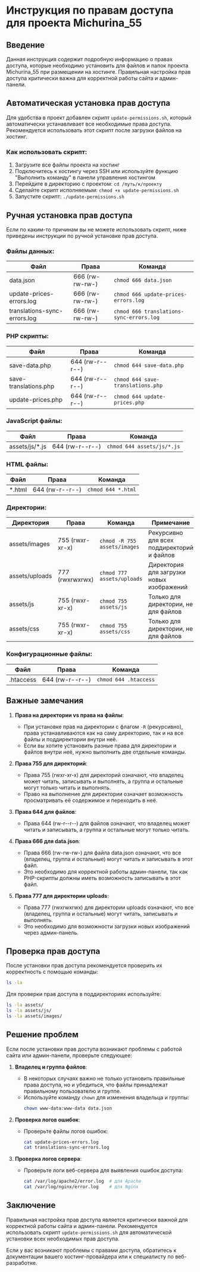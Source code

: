 # Инструкция по правам доступа для проекта Michurina_55

## Введение

Данная инструкция содержит подробную информацию о правах доступа, которые необходимо установить для файлов и папок проекта Michurina_55 при размещении на хостинге. Правильная настройка прав доступа критически важна для корректной работы сайта и админ-панели.

## Автоматическая установка прав доступа

Для удобства в проект добавлен скрипт `update-permissions.sh`, который автоматически устанавливает все необходимые права доступа. Рекомендуется использовать этот скрипт после загрузки файлов на хостинг.

### Как использовать скрипт:

1. Загрузите все файлы проекта на хостинг
2. Подключитесь к хостингу через SSH или используйте функцию "Выполнить команду" в панели управления хостингом
3. Перейдите в директорию с проектом: `cd /путь/к/проекту`
4. Сделайте скрипт исполняемым: `chmod +x update-permissions.sh`
5. Запустите скрипт: `./update-permissions.sh`

## Ручная установка прав доступа

Если по каким-то причинам вы не можете использовать скрипт, ниже приведены инструкции по ручной установке прав доступа.

### Файлы данных:

| Файл | Права | Команда |
|------|-------|---------|
| data.json | 666 (rw-rw-rw-) | `chmod 666 data.json` |
| update-prices-errors.log | 666 (rw-rw-rw-) | `chmod 666 update-prices-errors.log` |
| translations-sync-errors.log | 666 (rw-rw-rw-) | `chmod 666 translations-sync-errors.log` |

### PHP скрипты:

| Файл | Права | Команда |
|------|-------|---------|
| save-data.php | 644 (rw-r--r--) | `chmod 644 save-data.php` |
| save-translations.php | 644 (rw-r--r--) | `chmod 644 save-translations.php` |
| update-prices.php | 644 (rw-r--r--) | `chmod 644 update-prices.php` |

### JavaScript файлы:

| Файл | Права | Команда |
|------|-------|---------|
| assets/js/*.js | 644 (rw-r--r--) | `chmod 644 assets/js/*.js` |

### HTML файлы:

| Файл | Права | Команда |
|------|-------|---------|
| *.html | 644 (rw-r--r--) | `chmod 644 *.html` |

### Директории:

| Директория | Права | Команда | Примечание |
|------------|-------|---------|------------|
| assets/images | 755 (rwxr-xr-x) | `chmod -R 755 assets/images` | Рекурсивно для всех поддиректорий и файлов |
| assets/uploads | 777 (rwxrwxrwx) | `chmod 777 assets/uploads` | Директория для загрузки новых изображений |
| assets/js | 755 (rwxr-xr-x) | `chmod 755 assets/js` | Только для директории, не для файлов |
| assets/css | 755 (rwxr-xr-x) | `chmod 755 assets/css` | Только для директории, не для файлов |

### Конфигурационные файлы:

| Файл | Права | Команда |
|------|-------|---------|
| .htaccess | 644 (rw-r--r--) | `chmod 644 .htaccess` |

## Важные замечания

1. **Права на директории vs права на файлы**:
   - При установке прав на директории с флагом `-R` (рекурсивно), права устанавливаются как на саму директорию, так и на все файлы и поддиректории внутри неё.
   - Если вы хотите установить разные права для директории и файлов внутри неё, нужно выполнить две отдельные команды.

2. **Права 755 для директорий**:
   - Права 755 (rwxr-xr-x) для директорий означают, что владелец может читать, записывать и выполнять, а группа и остальные могут только читать и выполнять.
   - Право на выполнение для директории означает возможность просматривать её содержимое и переходить в неё.

3. **Права 644 для файлов**:
   - Права 644 (rw-r--r--) для файлов означают, что владелец может читать и записывать, а группа и остальные могут только читать.

4. **Права 666 для data.json**:
   - Права 666 (rw-rw-rw-) для файла data.json означают, что все (владелец, группа и остальные) могут читать и записывать в этот файл.
   - Это необходимо для корректной работы админ-панели, так как PHP-скрипты должны иметь возможность записывать в этот файл.

5. **Права 777 для директории uploads**:
   - Права 777 (rwxrwxrwx) для директории uploads означают, что все (владелец, группа и остальные) могут читать, записывать и выполнять.
   - Это необходимо для возможности загрузки новых изображений через админ-панель.

## Проверка прав доступа

После установки прав доступа рекомендуется проверить их корректность с помощью команды:

```bash
ls -la
```

Для проверки прав доступа в поддиректориях используйте:

```bash
ls -la assets/
ls -la assets/js/
ls -la assets/images/
```

## Решение проблем

Если после установки прав доступа возникают проблемы с работой сайта или админ-панели, проверьте следующее:

1. **Владелец и группа файлов**:
   - В некоторых случаях важно не только установить правильные права доступа, но и убедиться, что файлы принадлежат правильному пользователю и группе.
   - Используйте команду `chown` для изменения владельца и группы:
     ```bash
     chown www-data:www-data data.json
     ```

2. **Проверка логов ошибок**:
   - Проверьте файлы логов ошибок:
     ```bash
     cat update-prices-errors.log
     cat translations-sync-errors.log
     ```

3. **Проверка логов сервера**:
   - Проверьте логи веб-сервера для выявления ошибок доступа:
     ```bash
     cat /var/log/apache2/error.log  # для Apache
     cat /var/log/nginx/error.log    # для Nginx
     ```

## Заключение

Правильная настройка прав доступа является критически важной для корректной работы сайта и админ-панели. Рекомендуется использовать скрипт `update-permissions.sh` для автоматической установки всех необходимых прав доступа.

Если у вас возникают проблемы с правами доступа, обратитесь к документации вашего хостинг-провайдера или к специалисту по веб-разработке.

